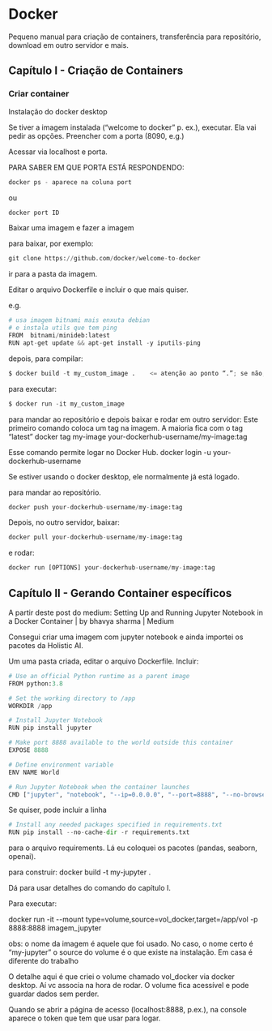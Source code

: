 # Docker
Pequeno manual para criação de containers, transferência para repositório, download em outro servidor e mais.

## Capítulo I - Criação de Containers


### Criar container


Instalação do docker desktop

Se tiver a imagem instalada (“welcome to docker” p. ex.), executar. Ela vai pedir as opções. Preencher com a porta (8090, e.g.)

Acessar via localhost e porta.

PARA SABER EM QUE PORTA ESTÁ RESPONDENDO:
```python 
docker ps - aparece na coluna port
```
ou
```python 
docker port ID
``` 

Baixar uma imagem e fazer a imagem

para baixar, por exemplo:

``` python
git clone https://github.com/docker/welcome-to-docker
```

ir para a pasta da imagem.

Editar o arquivo Dockerfile e incluir o que mais quiser.

e.g.

``` python
# usa imagem bitnami mais enxuta debian
# e instala utils que tem ping
FROM  bitnami/minideb:latest
RUN apt-get update && apt-get install -y iputils-ping
```

depois, para compilar:
``` python
$ docker build -t my_custom_image .    <= atenção ao ponto “.”; se não, não compila
```
para executar:
``` python
$ docker run -it my_custom_image
```
para mandar ao repositório e depois baixar e rodar em outro servidor:
Este primeiro comando coloca um tag na imagem. A maioria fica com o tag “latest”
docker tag my-image your-dockerhub-username/my-image:tag

Esse comando permite logar no Docker Hub.
docker login -u your-dockerhub-username

Se estiver usando o docker desktop, ele normalmente já está logado.

para mandar ao repositório.
```python 
docker push your-dockerhub-username/my-image:tag
``` 
Depois, no outro servidor, baixar:
```python 
docker pull your-dockerhub-username/my-image:tag
``` 
e rodar:
```python 
docker run [OPTIONS] your-dockerhub-username/my-image:tag
``` 



## Capítulo II - Gerando Container específicos


A partir deste post do medium: Setting Up and Running Jupyter Notebook in a Docker Container | by bhavya sharma | Medium

Consegui criar uma imagem com jupyter notebook e ainda importei os pacotes da Holistic AI.

Um uma pasta criada, editar o arquivo Dockerfile. Incluir:

```python
# Use an official Python runtime as a parent image
FROM python:3.8

# Set the working directory to /app
WORKDIR /app

# Install Jupyter Notebook
RUN pip install jupyter

# Make port 8888 available to the world outside this container
EXPOSE 8888

# Define environment variable
ENV NAME World

# Run Jupyter Notebook when the container launches
CMD ["jupyter", "notebook", "--ip=0.0.0.0", "--port=8888", "--no-browser", "--allow-root"]
```

Se quiser, pode incluir a linha 

```python
# Install any needed packages specified in requirements.txt
RUN pip install --no-cache-dir -r requirements.txt
```

para o arquivo requirements. Lá eu coloquei os pacotes (pandas, seaborn, openai).

para construir:
docker build -t my-jupyter .

Dá para usar detalhes do comando do capítulo I.


Para executar:

docker run -it --mount type=volume,source=vol_docker,target=/app/vol -p 8888:8888 imagem_jupyter

obs:
o nome da imagem é aquele que foi usado. No caso, o nome certo é “my-jupyter”
o source do volume é o que existe na instalação. Em casa é diferente do trabalho


O detalhe aqui é que criei o volume chamado vol_docker via docker desktop. Aí vc associa na hora de rodar. O volume fica acessível e pode guardar dados sem perder.

Quando se abrir a página de acesso (localhost:8888, p.ex.), na console aparece o token que tem que usar para logar.
